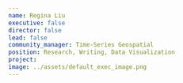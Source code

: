```yaml
---
name: Regina Liu
executive: false
director: false
lead: false
community_manager: Time-Series Geospatial
position: Research, Writing, Data Visualization
project:  
image: ../assets/default_exec_image.png
---
```

